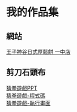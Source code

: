 # 我的作品集

## 網站
[王子神谷日式厚鬆餅 一中店](https://luna31797.wixsite.com/my-site-2)

## 剪刀石頭布
[猜拳遊戲PPT](https://www.canva.com/design/DAF4eWSQ18s/FsZbFywEoS-I53cRa6xefA/edit)  
[猜拳遊戲-程式碼](https://colab.research.google.com/drive/1qbAQnDjrsqq_6h61e6fw2IN50PIDW5R0?usp=sharing)  
[猜拳遊戲-執行畫面](https://drive.google.com/file/d/13UIm-yGSEXLCQFEIdVEj0Sc3q65-FVNS/view)  

